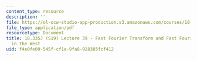 ```yaml
---
content_type: resource
description: ''
file: https://ol-ocw-studio-app-production.s3.amazonaws.com/courses/18-335j-introduction-to-numerical-methods-spring-2019/f4e0fe09545fcf1a9fa8928385fcf412_MIT18_335JS19_lec39.pdf
file_type: application/pdf
resourcetype: Document
title: 18.335J (S19) Lecture 39 - Fast Fourier Transform and Fast Fourier Transform
  in the West
uid: f4e0fe09-545f-cf1a-9fa8-928385fcf412
---
```

